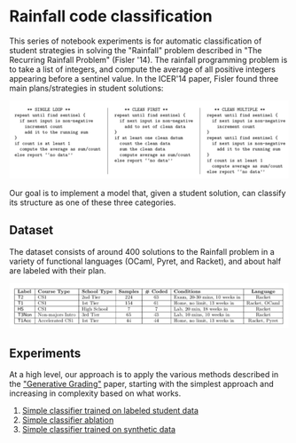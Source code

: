 # Rainfall code classification

This series of notebook experiments is for automatic classification of student strategies in solving the "Rainfall" problem described in "The Recurring Rainfall Problem" (Fisler '14). The rainfall programming problem is to take a list of integers, and compute the average of all positive integers appearing before a sentinel value. In the ICER'14 paper, Fisler found three main plans/strategies in student solutions:

![](strategies.png)

Our goal is to implement a model that, given a student solution, can classify its structure as one of these three categories.

## Dataset

The dataset consists of around 400 solutions to the Rainfall problem in a variety of functional languages (OCaml, Pyret, and Racket), and about half are labeled with their plan.

![](dataset.png)

## Experiments

At a high level, our approach is to apply the various methods described in the ["Generative Grading"](http://arxiv.org/abs/1905.09916) paper, starting with the simplest approach and increasing in complexity based on what works.

1. [Simple classifier trained on labeled student data](supervised_simple_classifier.ipynb)
2. [Simple classifier ablation](supervised_simple_classifier_ablation.ipynb)
3. [Simple classifier trained on synthetic data](supervised_grammar_classifier.ipynb)
